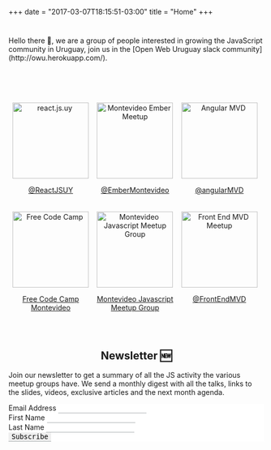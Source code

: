 +++
date = "2017-03-07T18:15:51-03:00"
title = "Home"
+++
<style>
  .intro {
    margin-top: 40px;
    margin-bottom: 20px;
  }
  #communities {
    padding: 0;
    text-align: center;
    margin: 60px 0;
    display: flex;
    flex-wrap: wrap;
  }
  #communities li {
    flex: 0 0 33%;
    display: inline-block;
    list-style-type: none;
    margin-top: 20px;
  }
  #communities li:last-child { margin-right: 0; }

  #communities li img {
    width: 150px
  }

  h2 { text-align: center; }
</style>

<div class="intro">
  Hello there 👋, we are a group of people interested in growing the JavaScript community in Uruguay, join us in the [Open Web Uruguay slack community](http://owu.herokuapp.com/).
</p>

<ul id="communities">
  <li>
    <a href="https://reactjsuy.now.sh/">
      <img src="https://a248.e.akamai.net/secure.meetupstatic.com/photos/event/d/a/f/7/global_455036055.jpeg" alt="react.js.uy">
      <p>@ReactJSUY</p>
    </a>
  </li>
  <li>
    <a href="http://ember.js.uy">
      <img src="https://a248.e.akamai.net/secure.meetupstatic.com/photos/event/6/a/b/4/global_449907316.jpeg" alt="Montevideo Ember Meetup" />
      <p>@EmberMontevideo</p>
    </a>
  </li>
  <li>
    <a href="https://www.meetup.com/Angular-MVD/">
      <img src="https://a248.e.akamai.net/secure.meetupstatic.com/photos/event/5/f/5/7/global_440064407.jpeg" alt="Angular MVD" />
      <p>@angularMVD</p>
    </a>
  </li>
  <li>
    <a href="https://www.fccmontevideo.com/">
      <img src="https://pbs.twimg.com/profile_images/692531829287567360/ytP7U362_400x400.png" alt="Free Code Camp" />
      <p>Free Code Camp Montevideo</p>
    </a>
  </li>
  <li>
    <a href="http://mvd.js.uy/">
      <img src="https://a248.e.akamai.net/secure.meetupstatic.com/photos/event/4/6/5/d/global_447618013.jpeg" alt="Montevideo Javascript Meetup Group" />
      <p>Montevideo Javascript Meetup Group</p>
    </a>
  </li>
  <li>
    <a href="https://www.meetup.com/Front-end-MVD">
      <img src="https://secure.meetupstatic.com/photos/event/c/0/0/4/600_435589156.jpeg" alt="Front End MVD Meetup" />
      <p>@FrontEndMVD</p>
    </a>
  </li>
</ul>

## Newsletter 🆕

Join our newsletter to get a summary of all the JS activity the various meetup groups have. We send a monthly digest with all the talks, links to the slides, videos, exclusive articles and the next month agenda.

<!-- Begin MailChimp Signup Form -->
<link href="//cdn-images.mailchimp.com/embedcode/classic-10_7.css" rel="stylesheet" type="text/css">
<style type="text/css">
	#mc_embed_signup { background:#fff; clear:left; }
  #mc_embed_signup input{
    border-radius: 0;
    border: none;
    border-bottom: 1px solid #ABB0B2;
    outline: none;
    font-family: monospace;
  }
  #mc_embed_signup #mc-embedded-subscribe-form input.mce_inline_error {
    border: none;
    border-bottom: 1px solid #e85c41;
  }
  #mc_embed_signup em {
    font-style: normal;
  }
</style>
<div id="mc_embed_signup">
<form action="//js.us15.list-manage.com/subscribe/post?u=1e1ef1f20a96aa3c6d3e37788&amp;id=b522b89f4c" method="post" id="mc-embedded-subscribe-form" name="mc-embedded-subscribe-form" class="validate" target="_blank" novalidate>
    <div id="mc_embed_signup_scroll">
<div class="mc-field-group">
	<label for="mce-EMAIL">Email Address
</label>
	<input type="email" value="" name="EMAIL" class="required email" id="mce-EMAIL">
</div>
<div class="mc-field-group">
	<label for="mce-FNAME">First Name </label>
	<input type="text" value="" name="FNAME" class="" id="mce-FNAME">
</div>
<div class="mc-field-group">
	<label for="mce-LNAME">Last Name </label>
	<input type="text" value="" name="LNAME" class="" id="mce-LNAME">
</div>
	<div id="mce-responses" class="clear">
		<div class="response" id="mce-error-response" style="display:none"></div>
		<div class="response" id="mce-success-response" style="display:none"></div>
	</div>    <!-- real people should not fill this in and expect good things - do not remove this or risk form bot signups-->
    <div style="position: absolute; left: -5000px;" aria-hidden="true"><input type="text" name="b_1e1ef1f20a96aa3c6d3e37788_b522b89f4c" tabindex="-1" value=""></div>
    <div class="clear"><input type="submit" value="Subscribe" name="subscribe" id="mc-embedded-subscribe" class="button"></div>
    </div>
</form>
</div>
<script type='text/javascript' src='//s3.amazonaws.com/downloads.mailchimp.com/js/mc-validate.js'></script><script type='text/javascript'>(function($) {window.fnames = new Array(); window.ftypes = new Array();fnames[0]='EMAIL';ftypes[0]='email';fnames[1]='FNAME';ftypes[1]='text';fnames[2]='LNAME';ftypes[2]='text';}(jQuery));var $mcj = jQuery.noConflict(true);</script>
<!--End mc_embed_signup-->
